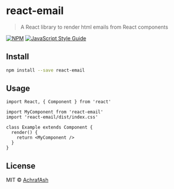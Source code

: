 # react-email

> A React library to render html emails from React components

[![NPM](https://img.shields.io/npm/v/react-email.svg)](https://www.npmjs.com/package/react-email) [![JavaScript Style Guide](https://img.shields.io/badge/code_style-standard-brightgreen.svg)](https://standardjs.com)

## Install

```bash
npm install --save react-email
```

## Usage

```tsx
import React, { Component } from 'react'

import MyComponent from 'react-email'
import 'react-email/dist/index.css'

class Example extends Component {
  render() {
    return <MyComponent />
  }
}
```

## License

MIT © [AchrafAsh](https://github.com/AchrafAsh)
